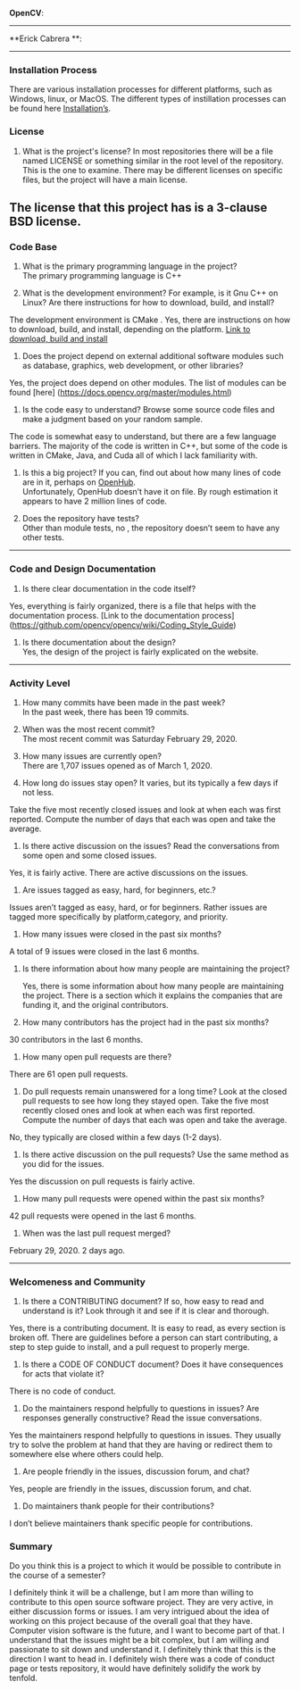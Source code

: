 **OpenCV**: 


---


**Erick Cabrera **: 


---
### Installation Process

There are various installation processes for different platforms, such as Windows, linux, or MacOS. The different types of instillation processes can be found here [Installation’s](https://docs.opencv.org/master/df/d65/tutorial_table_of_content_introduction.html). 

### License

1. What is the project's license?
In most repositories there will be a file named LICENSE or something similar in
the root level of the repository. This is the one to examine. There may be
different licenses on specific files, but the project will have a main license.  <br>

The license that this project has is a 3-clause BSD license.  <br>
---

### Code Base

1. What is the primary programming language in the project? <br>
The primary programming language is C++ <br>

1. What is the development environment? For example, is it Gnu C++ on Linux?
Are there instructions for how to download, build, and install? <br>

The development environment is CMake . Yes, there are instructions on how to download, build, and install, depending on the platform. [Link to download, build and install]( https://docs.opencv.org/master/df/d65/tutorial_table_of_content_introduction.html) <br>

1. Does the project depend on external additional software modules such as
database,  graphics, web development, or other libraries? <br>

Yes, the project does depend on other modules. The list of modules can be found [here] (https://docs.opencv.org/master/modules.html) <br>

1. Is the code easy to understand? Browse some source code files and make
a judgment based on your random sample.  <br>

The code is somewhat easy to understand, but there are a few language barriers. The majority of the code is written in C++, but some of the code is written in CMake, Java, and Cuda all of which I lack familiarity with.  <br>

1. Is this a big project? If you can, find out about how many lines of code
are in it, perhaps on [OpenHub](https://www.openhub.net/).  <br>
Unfortunately, OpenHub doesn’t have it on file. By rough estimation it appears to have 2 million lines of code. <br>

1. Does the repository have tests? <br>
Other than module tests, no ,  the repository doesn’t seem to have any other tests. <br>
---

### Code and Design Documentation
1. Is there clear documentation in the code itself? <br>

Yes, everything is fairly organized, there is a file that helps with the documentation process. 
[Link to the documentation process] (https://github.com/opencv/opencv/wiki/Coding_Style_Guide) <br>


1. Is there documentation about the design? <br>
Yes, the design of the project is fairly explicated on the website.  <br>
---

### Activity Level

1. How many commits have been made in the past week? <br>
In the past week, there has been 19 commits. <br>

1. When was the most recent commit? <br>
The most recent commit was Saturday February 29, 2020. 

1. How many issues are currently open? <br>
There are 1,707 issues opened as of March 1, 2020. <br>

1. How long do issues stay open?
It varies, but its typically a few days if not less.  <br>

Take the five most recently closed issues and look at when each was first reported.
Compute the number of days that each was open and take the average.  <br>

1. Is there active discussion on the issues?
Read the conversations from some open and some closed issues.  <br>

Yes, it is fairly active. There are active discussions on the issues. <br>

1. Are issues tagged as easy, hard, for beginners, etc.? <br>

Issues aren’t tagged as easy, hard, or for beginners. Rather issues are tagged more specifically by platform,category, and priority. <br> 

1. How many issues were closed in the past six months? <br>

A total of 9 issues were closed in the last 6 months. <br>

1. Is there information about how many people are maintaining the project? <br>

	Yes, there is some information about how many people are maintaining the project. There is a section which it explains the companies that are funding it, and the original contributors. <br>

1. How many contributors has the project had in the past six months? <br>

30 contributors in the last 6 months. <br>

1. How many open pull requests are there? <br>

There are 61 open pull requests. <br>

1. Do pull requests remain unanswered for a long time?
Look at the closed pull requests to see how long they stayed open.
Take the five most recently closed ones and look at when each was first reported.
Compute the number of days that each was open and take the average.  <br>

No, they typically are closed within a few days (1-2 days). <br>

1. Is there active discussion on the pull requests?
Use the same method as you did for the issues.  <br>

Yes the discussion on pull requests is fairly active. <br>

1. How many pull requests were opened within the past six months? <br>

42 pull requests were opened in the last 6 months. <br>

1. When was the last  pull request  merged? <br>

February 29, 2020. 2 days ago. <br>

---

### Welcomeness and Community

1. Is there a CONTRIBUTING document? If so, how easy to read and understand is it?
Look through it and see if it is clear and thorough.  <br>

Yes, there is a contributing document. It is easy to read, as every section is broken off. There are guidelines before a person can start contributing, a step to step guide to install, and a pull request to properly merge.  <br>
1. Is there a CODE OF CONDUCT document? Does it have consequences for acts that
violate it? <br>

There is no code of conduct. <br>
1. Do the maintainers respond helpfully to questions in issues?
Are responses generally constructive? Read the issue conversations.  <br>

Yes the maintainers respond helpfully to questions in issues. They usually try to solve the problem at hand that they are having or redirect them to somewhere else where others could help. <br>
1. Are people friendly in the issues, discussion forum, and chat? <br> 

Yes, people are friendly in the issues, discussion forum, and chat. <br> 

1. Do maintainers thank people for their contributions? <br>

I don’t believe maintainers thank specific people for contributions.  <br>


### Summary
Do you think this is a project to which it would be possible to contribute in the
course of a semester? <br>

I definitely think it will be a challenge, but I am more than willing to contribute to this open source software project. They are very active, in either discussion forms or issues. I am very intrigued about the idea of working on this project because of the overall goal that they have. Computer vision software is the future, and I want to become part of that. I understand that the issues might be a bit complex, but I am willing and passionate to sit down and understand it. I definitely think that this is the direction I want to head in. I definitely wish there was a code of conduct page or tests repository, it would have definitely solidify the work by tenfold. <br>




